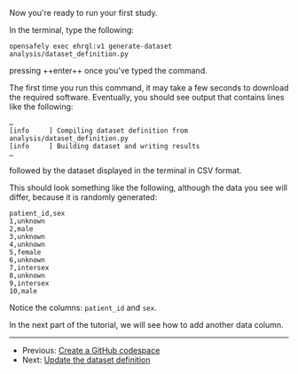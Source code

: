 Now you're ready to run your first study.

In the terminal, type the following:

```shell-session
opensafely exec ehrql:v1 generate-dataset analysis/dataset_definition.py
```

pressing ++enter++ once you've typed the command.

The first time you run this command, it may take a few seconds to download the
required software. Eventually, you should see output that contains lines like the following:

```shell-session
…
[info     ] Compiling dataset definition from analysis/dataset_definition.py
[info     ] Building dataset and writing results
…
```

followed by the dataset displayed in the terminal in CSV format.

This should look something like the following,
although the data you see will differ,
because it is randomly generated:

```
patient_id,sex
1,unknown
2,male
3,unknown
4,unknown
5,female
6,unknown
7,intersex
8,unknown
9,intersex
10,male
```

Notice the columns: `patient_id` and `sex`.

In the next part of the tutorial,
we will see how to add another data column.

---

* Previous: [Create a GitHub codespace](../create-a-github-codespace/index.md)
* Next: [Update the dataset definition](../update-the-dataset-definition/index.md)
